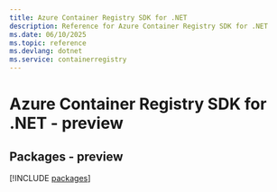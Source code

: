 ```yaml
---
title: Azure Container Registry SDK for .NET
description: Reference for Azure Container Registry SDK for .NET
ms.date: 06/10/2025
ms.topic: reference
ms.devlang: dotnet
ms.service: containerregistry
---
```

# Azure Container Registry SDK for .NET - preview
## Packages - preview
[!INCLUDE [packages](container-registry-index.md)]